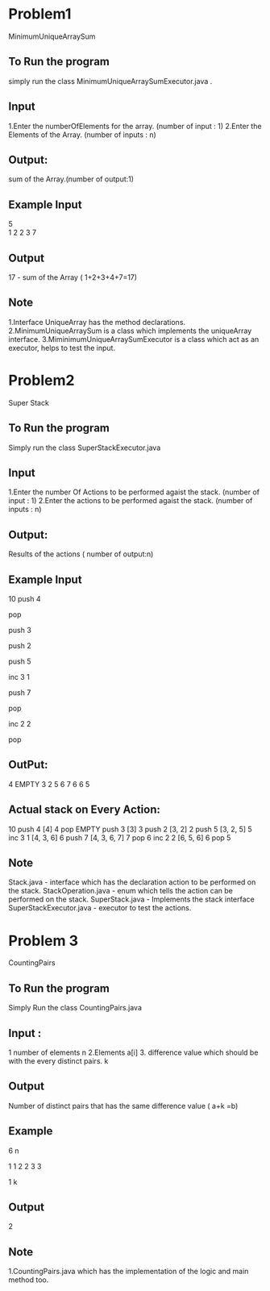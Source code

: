 # Problem1
MinimumUniqueArraySum


To Run the program
-----------------------
simply run the class MinimumUniqueArraySumExecutor.java .


Input 
--------------------------
1.Enter the numberOfElements for the array. <n> (number of input : 1)
2.Enter the Elements of the Array. (number of inputs : n)

Output:
-----------------
sum of the Array.(number of output:1)


Example Input
----------------
5             
1
2
2
3
7

Output
-----------------
17            - sum of the Array ( 1+2+3+4+7=17)


Note 
--------------------------
1.Interface UniqueArray has the method declarations.
2.MinimumUniqueArraySum is a class which implements the uniqueArray interface.
3.MiminimumUniqueArraySumExecutor is a class which act as an executor,  helps to test the input.

# Problem2
Super Stack 

To Run the program 
------------------------
Simply run the class SuperStackExecutor.java



Input 
--------------------------
1.Enter the number Of Actions to be performed agaist the stack. <n> (number of input : 1)
2.Enter the actions to be performed agaist the stack. (number of inputs : n)

Output:
-----------------
Results of the actions ( number of output:n) 


Example Input
----------------
10
push 4

pop

push 3

push 2

push 5

inc 3 1

push 7

pop

inc 2 2

pop

OutPut:
--------------------------

4
EMPTY
3
2
5
6
7
6
6
5

Actual stack on Every Action:
--------------------------------
10
push 4
[4]
4
pop
EMPTY
push 3
[3]
3
push 2
[3, 2]
2
push 5
[3, 2, 5]
5
inc 3 1
[4, 3, 6]
6
push 7
[4, 3, 6, 7]
7
pop
6
inc 2 2
[6, 5, 6]
6
pop
5

Note
------------
Stack.java - interface which has the declaration action to be performed on the stack.
StackOperation.java - enum which tells the action can be performed on the stack.
SuperStack.java  - Implements the stack interface
SuperStackExecutor.java - executor to test the actions.




# Problem 3
CountingPairs

To Run the program 
---------------------------
Simply Run the class CountingPairs.java 


Input :
--------------------
1 number of elements n 
2.Elements  a[i]
3. difference value which should be with the every distinct pairs. k

Output 
---------
Number of distinct pairs that has the same difference value ( a+k =b) 

Example 
--------------
6    n 

1
1
2
2
3
3

1     k

Output 
---------------
2


Note 
-------------------
1.CountingPairs.java which has the implementation of the logic and main method too.
